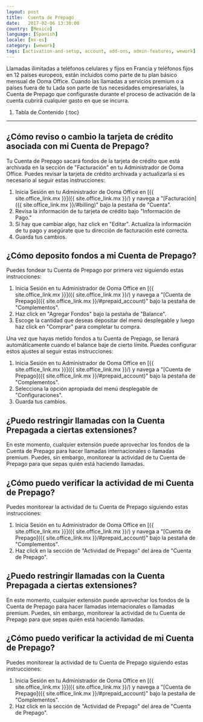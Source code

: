 ```yaml
---
layout: post
title:  Cuenta de Prepago
date:   2017-02-06 13:30:00
country: [Mexico]
language: [Spanish]
locale: [mx-es]
category: [wework]
tags: [activation-and-setup, account, add-ons, admin-features, wework]
---
```


Llamadas ilimitadas a teléfonos celulares y fijos en Francia y teléfonos fijos en 12 países europeos, están incluidos como parte de tu plan básico mensual de Ooma Office. Cuando las llamadas a servicios premium o a países fuera de tu Lada son parte de tus necesidades empresariales, la Cuenta de Prepago que configuraste durante el proceso de activación de la cuenta cubrirá cualquier gasto en que se incurra.

1. Tabla de Contenido
{:toc}
* * *

## ¿Cómo reviso o cambio la tarjeta de crédito asociada con mi Cuenta de Prepago?

Tu Cuenta de Prepago sacará fondos de la tarjeta de crédito que está archivada en la sección de "Facturación" en tu Administrador de Ooma Office. Puedes revisar la tarjeta de crédito archivada y actualizarla si es necesario al seguir estas instrucciones:

1. Inicia Sesión en tu Administrador de Ooma Office en [{{ site.office_link.mx }}]({{ site.office_link.mx }}/) y navega a "[Facturación]({{ site.office_link.mx }}/#billing)" bajo la pestaña de "Cuenta".
2. Revisa la información de tu tarjeta de crédito bajo "Información de Pago."
3. Si hay que cambiar algo, haz click en "Editar". Actualiza la información de tu pago y asegúrate que tu dirección de facturación esté correcta.
4. Guarda tus cambios.

## ¿Cómo deposito fondos a mi Cuenta de Prepago?

Puedes fondear tu Cuenta de Prepago por primera vez siguiendo estas instrucciones:

1. Inicia Sesión en tu Administrador de Ooma Office en [{{ site.office_link.mx }}]({{ site.office_link.mx }}/) y navega a "[Cuenta de Prepago]({{ site.office_link.mx }}/#prepaid_account)" bajo la pestaña de "Complementos".
2. Haz click en "Agregar Fondos" bajo la pestaña de "Balance".
3. Escoge la cantidad que deseas depositar del menú desplegable y luego haz click en "Comprar" para completar tu compra.

Una vez que hayas metido fondos a tu Cuenta de Prepago, se llenará automáticamente cuando el balance baje de cierto límite. Puedes configurar estos ajustes al seguir estas instrucciones:

1. Inicia Sesión en tu Administrador de Ooma Office en [{{ site.office_link.mx }}]({{ site.office_link.mx }}/) y navega a "[Cuenta de Prepago]({{ site.office_link.mx }}/#prepaid_account)" bajo la pestaña de "Complementos".
2. Selecciona la opción apropiada del menú desplegable de "Configuraciones".
3. Guarda tus cambios.

## ¿Puedo restringir llamadas con la Cuenta Prepagada a ciertas extensiones?

En este momento, cualquier extensión puede aprovechar los fondos de la Cuenta de Prepago para hacer llamadas internacionales o llamadas premium. Puedes, sin embargo, monitorear la actividad de tu Cuenta de Prepago para que sepas quién está haciendo llamadas.

## ¿Cómo puedo verificar la actividad de mi Cuenta de Prepago?

Puedes monitorear la actividad de tu Cuenta de Prepago siguiendo estas instrucciones:

1. Inicia Sesión en tu Administrador de Ooma Office en [{{ site.office_link.mx }}]({{ site.office_link.mx }}/) y navega a "[Cuenta de Prepago]({{ site.office_link.mx }}/#prepaid_account)" bajo la pestaña de "Complementos".
2. Haz click en la sección de "Actividad de Prepago" del área de "Cuenta de Prepago".

## ¿Puedo restringir llamadas con la Cuenta Prepagada a ciertas extensiones?

En este momento, cualquier extensión puede aprovechar los fondos de la Cuenta de Prepago para hacer llamadas internacionales o llamadas premium. Puedes, sin embargo, monitorear la actividad de tu Cuenta de Prepago para que sepas quién está haciendo llamadas.

## ¿Cómo puedo verificar la actividad de mi Cuenta de Prepago?

Puedes monitorear la actividad de tu Cuenta de Prepago siguiendo estas instrucciones:

1. Inicia Sesión en tu Administrador de Ooma Office en [{{ site.office_link.mx }}]({{ site.office_link.mx }}/) y navega a "[Cuenta de Prepago]({{ site.office_link.mx }}/#prepaid_account)" bajo la pestaña de "Complementos".
2. Haz click en la sección de "Actividad de Prepago" del área de "Cuenta de Prepago".